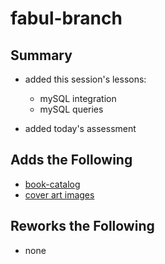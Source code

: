 # fabul-branch

## Summary
- added this session's lessons:
	- mySQL integration
	- mySQL queries
	
- added today's assessment

## Adds the Following
- [book-catalog](book-catalog/)
- [cover art images](book-catalog/resource)

## Reworks the Following
- none
